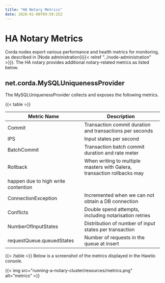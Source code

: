```yaml
---
title: "HA Notary Metrics"
date: 2020-01-08T09:59:25Z
---
```



# HA Notary Metrics
Corda nodes export various performance and health metrics for monitoring, as
            described in [Node administration]({{< relref "../node-administration" >}}). The HA notary provides additional
            notary-related metrics as listed below.


## net.corda.MySQLUniquenessProvider
The MySQLUniquenessProvider collects and exposes the following metrics.


{{< table >}}

|Metric Name|Description|
|-----------------------------|------------------------------------------------------------------------------|
|Commit|Transaction commit duration and transactions per seconds|
|IPS|Input states per second|
|BatchCommit|Transaction batch commit duration and rate meter|
|Rollback|When writing to multiple masters with Galera, transaction rollbacks may
                                    happen due to high write contention|
|ConnectionException|Incremented when we can not obtain a DB connection|
|Conflicts|Double spend attempts, including notarisation retries|
|NumberOfInputStates|Distribution of number of input states per transaction|
|requestQueue.queuedStates|Number of requests in the queue at insert|

{{< /table >}}
Below is a screenshot of the metrics displayed in the Hawtio console.

{{< img src="running-a-notary-cluster/resources/metrics.png" alt="metrics" >}}


